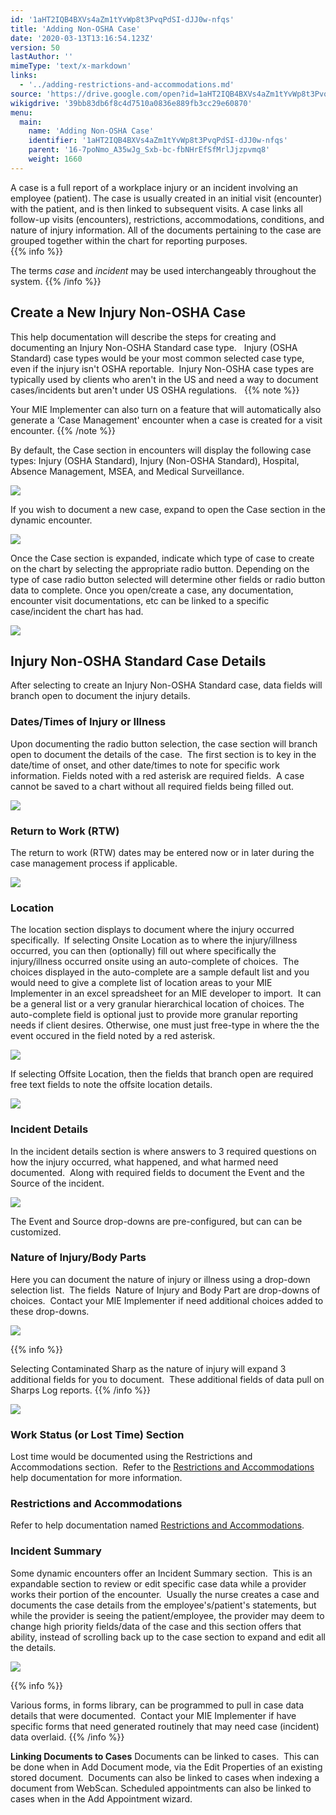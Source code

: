 ```yaml
---
id: '1aHT2IQB4BXVs4aZm1tYvWp8t3PvqPdSI-dJJ0w-nfqs'
title: 'Adding Non-OSHA Case'
date: '2020-03-13T13:16:54.123Z'
version: 50
lastAuthor: ''
mimeType: 'text/x-markdown'
links:
  - '../adding-restrictions-and-accommodations.md'
source: 'https://drive.google.com/open?id=1aHT2IQB4BXVs4aZm1tYvWp8t3PvqPdSI-dJJ0w-nfqs'
wikigdrive: '39bb83db6f8c4d7510a0836e889fb3cc29e60870'
menu:
  main:
    name: 'Adding Non-OSHA Case'
    identifier: '1aHT2IQB4BXVs4aZm1tYvWp8t3PvqPdSI-dJJ0w-nfqs'
    parent: '16-7poNmo_A35wJg_Sxb-bc-fbNHrEfSfMrlJjzpvmq8'
    weight: 1660
---
```

A case is a full report of a workplace injury or an incident involving an employee (patient). The case is usually created in an initial visit (encounter) with the patient, and is then linked to subsequent visits. A case links all follow-up visits (encounters), restrictions, accommodations, conditions, and nature of injury information. All of the documents pertaining to the case are grouped together within the chart for reporting purposes.  
{{% info %}}

The terms *case* and *incident* may be used interchangeably throughout the system.
{{% /info %}}

  
## **Create a New Injury Non-OSHA Case**  

This help documentation will describe the steps for creating and documenting an Injury Non-OSHA Standard case type.   Injury (OSHA Standard) case types would be your most common selected case type, even if the injury isn't OSHA reportable.  Injury Non-OSHA case types are typically used by clients who aren't in the US and need a way to document cases/incidents but aren't under US OSHA regulations.  
{{% note %}}

Your MIE Implementer can also turn on a feature that will automatically also generate a ‘Case Management' encounter when a case is created for a visit encounter.
{{% /note %}}

By default, the Case section in encounters will display the following case types: Injury (OSHA Standard), Injury (Non-OSHA Standard), Hospital, Absence Management, MSEA, and Medical Surveillance.

  
![](../adding-non-osha-case.assets/1000020100000485000000ACD6A654510ED8911B.png)  


If you wish to document a new case, expand to open the Case section in the dynamic encounter.

  
![](../adding-non-osha-case.assets/10000201000004A400000102E5623BD7A1337E27.png)  


Once the Case section is expanded, indicate which type of case to create on the chart by selecting the appropriate radio button. Depending on the type of case radio button selected will determine other fields or radio button data to complete. Once you open/create a case, any documentation, encounter visit documentations, etc can be linked to a specific case/incident the chart has had.

  
![](../adding-non-osha-case.assets/1000020100000485000000AC0B7F88A2824C21A4.png)  


  
## **Injury Non-OSHA Standard Case Details**  

After selecting to create an Injury Non-OSHA Standard case, data fields will branch open to document the injury details.
  
### **Dates/Times of Injury or Illness**  

Upon documenting the radio button selection, the case section will branch open to document the details of the case.  The first section is to key in the date/time of onset, and other date/times to note for specific work information. Fields noted with a red asterisk are required fields.  A case cannot be saved to a chart without all required fields being filled out.

  
![](../adding-non-osha-case.assets/10000201000002DD00000074B56E7068754116BD.png)  


  
### **Return to Work (RTW)**  

The return to work (RTW) dates may be entered now or in later during the case management process if applicable.   

  
![](../adding-non-osha-case.assets/100002010000021F00000062D4B696F8C4A8D22E.png)  

  
### **Location**  

The location section displays to document where the injury occurred specifically.  If selecting Onsite Location as to where the injury/illness occurred, you can then (optionally) fill out where specifically the injury/illness occurred onsite using an auto-complete of choices.  The choices displayed in the auto-complete are a sample default list and you would need to give a complete list of location areas to your MIE Implementer in an excel spreadsheet for an MIE developer to import.  It can be a general list or a very granular hierarchical location of choices. The auto-complete field is optional just to provide more granular reporting needs if client desires. Otherwise, one must just free-type in where the the event occured in the field noted by a red asterisk.

  
![](../adding-non-osha-case.assets/100002010000032D0000008C5B042DFD20F96368.png)  


If selecting Offsite Location, then the fields that branch open are required free text fields to note the offsite location details.

  
![](../adding-non-osha-case.assets/10000201000002DC00000126F512EFA34C758892.png)  


  
### **Incident Details**  

In the incident details section is where answers to 3 required questions on how the injury occurred, what happened, and what harmed need documented.  Along with required fields to document the Event and the Source of the incident.

  
![](../adding-non-osha-case.assets/10000201000004720000016DA257D9C0272666AA.png)  


The Event and Source drop-downs are pre-configured, but can can be customized.
  
### **Nature of Injury/Body Parts**  

Here you can document the nature of injury or illness using a drop-down selection list.  The fields  Nature of Injury and Body Part are drop-downs of choices.  Contact your MIE Implementer if need additional choices added to these drop-downs.

  
![](../adding-non-osha-case.assets/10000201000004710000006C25EAEE846F0D5DA2.png)  


{{% info %}}

Selecting Contaminated Sharp as the nature of injury will expand 3 additional fields for you to document.  These additional fields of data pull on Sharps Log reports.
{{% /info %}}

  
![](../adding-non-osha-case.assets/100002010000048C0000006350D77CF3D2BE5579.png)  


  
### **Work Status (or Lost Time) Section**  

Lost time would be documented using the Restrictions and Accommodations section.  Refer to the [Restrictions and Accommodations](../adding-restrictions-and-accommodations.md) help documentation for more information.
  
### **Restrictions and Accommodations**  

Refer to help documentation named [Restrictions and Accommodations](../adding-restrictions-and-accommodations.md).
  
### **Incident Summary**  

Some dynamic encounters offer an Incident Summary section.  This is an expandable section to review or edit specific case data while a provider works their portion of the encounter.  Usually the nurse creates a case and documents the case details from the employee's/patient's statements, but while the provider is seeing the patient/employee, the provider may deem to change high priority fields/data of the case and this section offers that ability, instead of scrolling back up to the case section to expand and edit all the details.

  
![](../adding-non-osha-case.assets/10000201000004AD00000117F36500A8EA4C0E57.png)  


{{% info %}}

Various forms, in forms library, can be programmed to pull in case data details that were documented.  Contact your MIE Implementer if have specific forms that need generated routinely that may need case (incident) data overlaid.
{{% /info %}}


**Linking Documents to Cases**
Documents can be linked to cases.  This can be done when in Add Document mode, via the Edit Properties of an existing stored document.  Documents can also be linked to cases when indexing a document from WebScan. Scheduled appointments can also be linked to cases when in the Add Appointment wizard.
